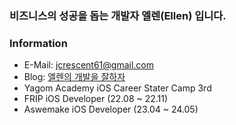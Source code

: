 ### 비즈니스의 성공을 돕는 개발자 엘렌(Ellen) 입니다.

### Information
- E-Mail: jcrescent61@gmail.com
- Blog: [엘렌의 개발을 잘하자](https://github.com/jcrescent61/Blog/discussions)
- Yagom Academy iOS Career Stater Camp 3rd
- FRIP iOS Developer (22.08 ~ 22.11)
- Aswemake iOS Developer (23.04 ~ 24.05)

&nbsp; 
